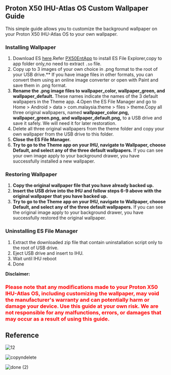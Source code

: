 ## Proton X50 IHU-Atlas OS Custom Wallpaper Guide

This simple guide allows you to customize the background wallpaper on your Proton X50 IHU-Atlas OS to your own wallpaper.


### Installing Wallpaper

1. Download ES [here](fm/ES.apk).Refer [PX50EntApp](https://github.com/silentshadow88/PX50EntApp) to install ES File Explorer,copy to app folder only,no need to extract `.so` file.
2. Copy up to 3 images of your own choice in .png format to the root of your USB drive.** If you have image files in other formats, you can convert them using an online image converter or open with Paint and save them in .png format.
3. **Rename the .png image files to wallpaper_color, wallpaper_green, and wallpaper_default.** These names indicate the names of the 3 default wallpapers in the Theme app.
4.Open the ES File Manager and go to Home > Android > data > com.malaysia.theme > files > theme.Copy all three original wallpapers, named **wallpaper_color.png, wallpaper_green.png, and wallpaper_default.png,** to a USB drive and save it safely. We will need it for later restoration.
5. Delete all three original wallpapers from the theme folder and copy your own wallpaper from the USB drive to this folder.
6. **Close the ES File Manager.**
7. **Try to go to the Theme app on your IHU, navigate to Wallpaper, choose Default, and select any of the three default wallpapers.** If you can see your own image apply to your background drawer, you have successfully installed a new wallpaper.

### Restoring Wallpaper

1. **Copy the original wallpaper file that you have already backed up.**
2. **Insert the USB drive into the IHU and follow steps 6-9 above with the original wallpaper that you have backed up.**
3. **Try to go to the Theme app on your IHU, navigate to Wallpaper, choose Default, and select any of the three default wallpapers.** If you can see the original image apply to your background drawer, you have successfully restored the original wallpaper.

### Uninstalling ES File Manager
1.  Extract the downloaded zip file that contain uninstallation script only to the root of USB drive.
2.  Eject USB drive and insert to IHU.
3.  Wait until IHU reboot
4.  Done


**Disclaimer:**

<h3 style="color:red;">Please note that any modifications made to your Proton X50 IHU-Atlas OS, including customizing the wallpaper, may void the manufacturer's warranty and can potentially harm or damage your device. Use this guide at your own risk. We are not responsible for any malfunctions, errors, or damages that may occur as a result of using this guide.
</h3>

## Reference

![12](https://user-images.githubusercontent.com/124480402/218913069-76486131-d2ce-4549-8614-dd1284ad1284.JPG)
  
![copyndelete](https://user-images.githubusercontent.com/124480402/218911730-0c3401dc-f64f-4e7c-ab99-de038eea324a.JPG)

![done (2)](https://user-images.githubusercontent.com/124480402/218922875-c08c6d2c-ec9f-4edc-9f03-c31e2db2b7cd.jpg)


